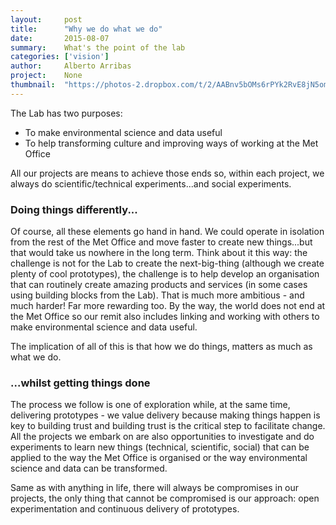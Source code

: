 ```yaml
---
layout:     post
title:      "Why we do what we do"
date:       2015-08-07
summary:    What's the point of the lab
categories: ['vision']
author:     Alberto Arribas
project:    None
thumbnail:  "https://photos-2.dropbox.com/t/2/AABnv5bOMs6rPYk2RvE8jN5omn8n5w8FJR3E8IPzGpKPLw/12/2665124/jpeg/32x32/1/_/1/2/qmcloud.jpg/EODKhQIYudsDIAIoAg/MffMFElwO2N0sj5dwyZUIsjdxkuF7KMjYBKJqrX2Phk?size=1024x768&size_mode=2"
---
```


The Lab has two purposes:

- To make environmental science and data useful
- To help transforming culture and improving ways of working at the Met Office
 
All our projects are means to achieve those ends so, within each project, we always do scientific/technical experiments...and social experiments. 

### Doing things differently...

Of course, all these elements go hand in hand. We could operate in isolation from the rest of the Met Office and move faster to create new things...but that would take us nowhere in the long term. Think about it this way: the challenge is not for the Lab to create the next-big-thing (although we create plenty of cool prototypes), the challenge is to help develop an organisation that can routinely create amazing products and services (in some cases using building blocks from the Lab). That is much more ambitious - and much harder! Far more rewarding too. By the way, the world does not end at the Met Office so our remit also includes linking and working with others to make environmental science and data useful.
 
The implication of all of this is that how we do things, matters as much as what we do. 

### ...whilst getting things done

The process we follow is one of exploration while, at the same time, delivering prototypes - we value delivery because making things happen is key to building trust and building trust is the critical step to facilitate change. All the projects we embark on are also opportunities to investigate and do experiments to learn new things (technical, scientific, social) that can be applied to the way the Met Office is organised or the way environmental science and data can be transformed. 

Same as with anything in life, there will always be compromises in our projects, the only thing that cannot be compromised is our approach: open experimentation and continuous delivery of prototypes. 
